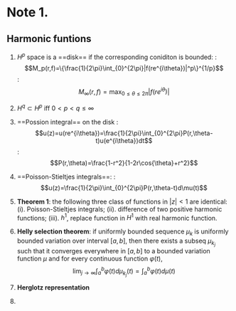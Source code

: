 # Note 1.
## Harmonic funtions
1. $H^p$ space is a ==disk== if the corresponding coniditon is bounded:
	:  $$M_p(r,f)=\{\frac{1}{2\pi}\int_{0}^{2\pi}|f(re^{i\theta})|^p\}^{1/p}$$
	: $$M_\infty(r,f)=\max_{0\leq \theta\leq 2\pi}|f(re^{i\theta})|$$

2. $H^q\subset H^p$ iff $0<p<q\leq \infty$
3. ==Possion integral== on the disk
	: $$u(z)=u(re^{i\theta})=\frac{1}{2\pi}\int_{0}^{2\pi}P(r,\theta-t)u(e^{i\theta})dt$$
	: $$P(r,\theta)=\frac{1-r^2}{1-2r\cos{\theta}+r^2}$$
4. ==Poisson-Stieltjes integrals==:
	: $$u(z)=\frac{1}{2\pi}\int_{0}^{2\pi}P(r,\theta-t)d\mu(t)$$
5. **Theorem 1**: the following three class of functions in $|z|<1$ are identical:
(i). Poisson-Stieltjes integrals;
(ii). difference of two positive harmonic functions;
(iii). $h^1$, replace function in $H^1$ with real harmonic function.
6. **Helly selection theorem**: if uniformly bounded sequence $\mu_{k}$ is uniformly bounded variation over interval $[a,b]$, then there exists a subseq $\mu_{k_j}$ such that it converges everywhere in $[a,b]$ to a bounded variation function $\mu$ and for every continuous function $\varphi(t)$,
$$\lim_{j\rightarrow\infty}\int_{a}^b\varphi(t)d\mu_{k_j}(t)=\int_a^b\varphi(t)d\mu(t)$$

7. **Herglotz representation**
8. 

